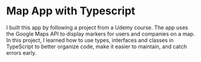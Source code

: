 # Map App with Typescript

I built this app by following a project from a Udemy course. The app uses the Google Maps API to display markers for users and companies on a map. In this project, I learned how to use types, interfaces and classes in TypeScript to better organize code, make it easier to maintain, and catch errors early.
